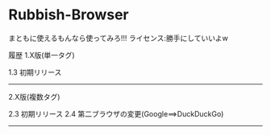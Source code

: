 # Rubbish-Browser
まともに使えるもんなら使ってみろ!!!
ライセンス:勝手にしていいよw

履歴
1.X版(単一タグ)

1.3 初期リリース
************************
2.X版(複数タグ)

2.3 初期リリース
2.4 第二ブラウザの変更(Google==>DuckDuckGo)
************************
